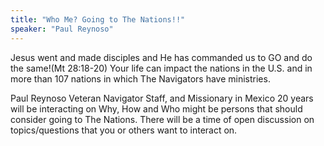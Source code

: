 ```yaml
---
title: "Who Me? Going to The Nations!!"
speaker: "Paul Reynoso"
---
```

Jesus went and made disciples and He has commanded us to GO and do the same!(Mt 28:18-20) Your life can impact the nations in the U.S. and in more than 107 nations in which The Navigators have ministries.  

Paul Reynoso Veteran Navigator Staff, and Missionary in Mexico 20 years will be interacting on Why, How and Who might be persons that should consider going to The Nations.  There will be a time of open discussion on topics/questions that you or others want to interact on.